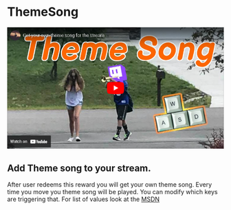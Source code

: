 # ThemeSong
[![Tutorial](ThemeSong_thumbnail.png)](https://www.youtube.com/watch?v=4YlquqggxPw)

## Add Theme song to your stream.
After user redeems this reward you will get your own theme song. Every time you move you theme song will be played.
You can modify which keys are triggering that. For list of values look at the [MSDN](https://learn.microsoft.com/en-us/windows/win32/inputdev/virtual-key-codes)